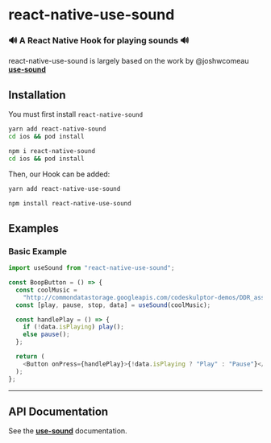 # react-native-use-sound

### 🔊 A React Native Hook for playing sounds 🔊

react-native-use-sound is largely based on the work by @joshwcomeau **[use-sound](https://github.com/joshwcomeau/use-sound)**

## Installation

You must first install `react-native-sound`

```bash
yarn add react-native-sound
cd ios && pod install
```

```bash
npm i react-native-sound
cd ios && pod install
```

Then, our Hook can be added:

```bash
yarn add react-native-use-sound
```

```bash
npm install react-native-use-sound
```

## Examples

### Basic Example

```js
import useSound from "react-native-use-sound";

const BoopButton = () => {
  const coolMusic =
    "http://commondatastorage.googleapis.com/codeskulptor-demos/DDR_assets/Kangaroo_MusiQue_-_The_Neverwritten_Role_Playing_Game.mp3";
  const [play, pause, stop, data] = useSound(coolMusic);

  const handlePlay = () => {
    if (!data.isPlaying) play();
    else pause();
  };

  return (
    <Button onPress={handlePlay}>{!data.isPlaying ? "Play" : "Pause"}</Button>
  );
};
```

---

## API Documentation

See the **[use-sound](https://github.com/joshwcomeau/use-sound)** documentation.
